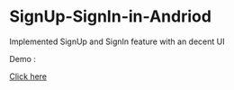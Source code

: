 # SignUp-SignIn-in-Andriod
Implemented SignUp and SignIn feature with an decent UI

Demo :

[Click here](https://drive.google.com/drive/u/0/folders/1-wo9b7otdo_3EbduvOJY6udU4mvccfBg)
